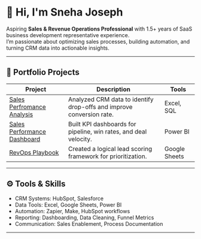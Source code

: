 # 👋 Hi, I'm Sneha Joseph  
Aspiring **Sales & Revenue Operations Professional** with 1.5+ years of SaaS business development representative experience.  
I’m passionate about optimizing sales processes, building automation, and turning CRM data into actionable insights.

---

## 💼 Portfolio Projects

| Project | Description | Tools |
|----------|--------------|-------|
| [Sales Perfromance Analysis](./sales-performance-analysis) | Analyzed CRM data to identify drop-offs and improve conversion rate. | Excel, SQL |
| [Sales Performance Dashboard](./sales-dashboard) | Built KPI dashboards for pipeline, win rates, and deal velocity. | Power BI |
| [RevOps Playbook](RevOps-playbook) | Created a logical lead scoring framework for prioritization. | Google Sheets |

---

## ⚙️ Tools & Skills
- CRM Systems: HubSpot, Salesforce 
- Data Tools: Excel, Google Sheets, Power BI
- Automation: Zapier, Make, HubSpot workflows
- Reporting: Dashboarding, Data Cleaning, Funnel Metrics
- Communication: Sales Enablement, Process Documentation

---




